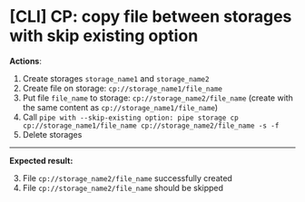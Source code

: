 # [CLI] CP: copy file between storages with skip existing option

**Actions**:
1.  Create storages `storage_name1` and `storage_name2`
2.  Create file on storage: `cp://storage_name1/file_name`
3.  Put file `file_name` to storage: `cp://storage_name2/file_name` (create with the same content as `cp://storage_name1/file_name`)
4.	Call `pipe with --skip-existing option: pipe storage cp cp://storage_name1/file_name cp://storage_name2/file_name -s -f`
5.  Delete storages

***
**Expected result:**

3.	File `cp://storage_name2/file_name` successfully created
4.	File `cp://storage_name2/file_name` should be skipped